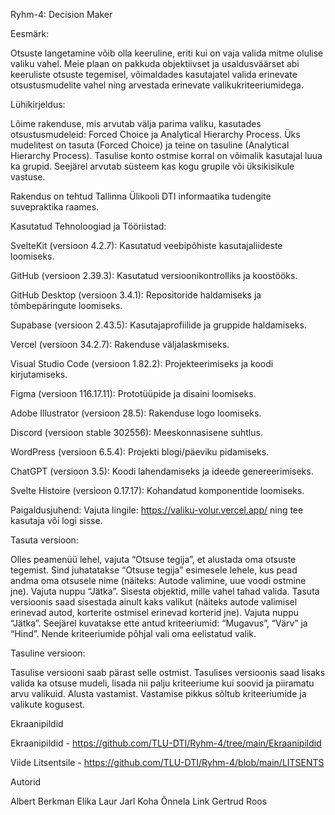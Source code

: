 Ryhm-4: Decision Maker

Eesmärk:

Otsuste langetamine võib olla keeruline, eriti kui on vaja valida mitme olulise valiku vahel. Meie plaan on pakkuda objektiivset ja usaldusväärset abi keeruliste otsuste tegemisel, võimaldades kasutajatel valida erinevate otsustusmudelite vahel ning arvestada erinevate valikukriteeriumidega.

Lühikirjeldus:

Lõime rakenduse, mis arvutab välja parima valiku, kasutades otsustusmudeleid: Forced Choice ja Analytical Hierarchy Process. Üks mudelitest on tasuta (Forced Choice) ja teine on tasuline (Analytical Hierarchy Process). Tasulise konto ostmise korral on võimalik kasutajal luua ka grupid. Seejärel arvutab süsteem kas  kogu grupile või üksikisikule vastuse.

Rakendus on tehtud Tallinna Ülikooli DTI informaatika tudengite suvepraktika raames.



Kasutatud Tehnoloogiad ja Tööriistad:

SvelteKit (versioon 4.2.7): Kasutatud veebipõhiste kasutajaliideste loomiseks.

GitHub (versioon 2.39.3): Kasutatud versioonikontrolliks ja koostööks.

GitHub Desktop (versioon 3.4.1): Repositoride haldamiseks ja tõmbepäringute loomiseks.

Supabase (versioon 2.43.5): Kasutajaprofiilide ja gruppide haldamiseks.

Vercel (versioon 34.2.7): Rakenduse väljalaskmiseks.

Visual Studio Code (versioon 1.82.2): Projekteerimiseks ja koodi kirjutamiseks.

Figma (versioon 116.17.11): Prototüüpide ja disaini loomiseks.

Adobe Illustrator (versioon 28.5): Rakenduse logo loomiseks.

Discord (versioon stable 302556): Meeskonnasisene suhtlus.

WordPress (versioon 6.5.4): Projekti blogi/päeviku pidamiseks.

ChatGPT (versioon 3.5): Koodi lahendamiseks ja ideede genereerimiseks.

Svelte Histoire (versioon 0.17.17): Kohandatud komponentide loomiseks.



Paigaldusjuhend: 
Vajuta lingile: https://valiku-volur.vercel.app/ ning tee kasutaja või logi sisse. 

  
  Tasuta versioon:
  
  Olles peamenüü lehel, vajuta “Otsuse tegija”, et alustada oma otsuste tegemist.
  Sind juhatatakse “Otsuse tegija” esimesele lehele, kus pead andma oma otsusele nime (näiteks: Autode valimine, uue voodi ostmine jne).
  Vajuta nuppu “Jätka”.
  Sisesta objektid, mille vahel tahad valida. Tasuta versioonis saad sisestada ainult kaks valikut (näiteks autode valimisel erinevad autod, korterite ostmisel erinevad korterid jne).
  Vajuta nuppu “Jätka”.
  Seejärel kuvatakse ette antud kriteeriumid: “Mugavus”, “Värv” ja “Hind”. Nende kriteeriumide põhjal vali oma eelistatud valik.
  
  Tasuline versioon:
  
  Tasulise versiooni saab pärast selle ostmist.
  Tasulises versioonis saad lisaks valida ka otsuse mudeli, lisada nii palju kriteeriume kui soovid ja piiramatu arvu valikuid.
  Alusta vastamist. Vastamise pikkus sõltub kriteeriumide ja valikute kogusest.




Ekraanipildid

Ekraanipildid - https://github.com/TLU-DTI/Ryhm-4/tree/main/Ekraanipildid


Viide Litsentsile - https://github.com/TLU-DTI/Ryhm-4/blob/main/LITSENTS

Autorid

Albert Berkman
Elika Laur
Jarl Koha
Õnnela Link
Gertrud Roos
